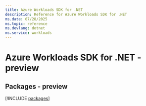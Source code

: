 ```yaml
---
title: Azure Workloads SDK for .NET
description: Reference for Azure Workloads SDK for .NET
ms.date: 07/28/2025
ms.topic: reference
ms.devlang: dotnet
ms.service: workloads
---
```

# Azure Workloads SDK for .NET - preview
## Packages - preview
[!INCLUDE [packages](workloads-index.md)]